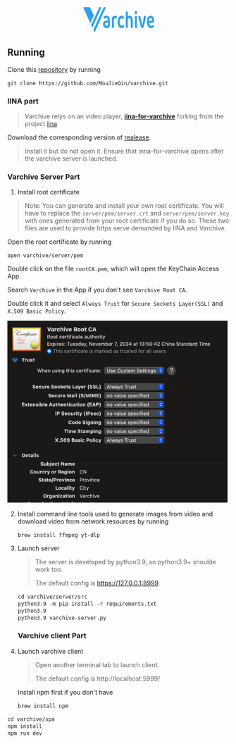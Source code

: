 <p align="center">
<svg height="60" viewBox="0 0 330 120" xmlns="http://www.w3.org/2000/svg" xmlns:svg="http://www.w3.org/2000/svg"
    preserveAspectRatio="xMidYMid meet" version="1.0">
    <g class="layer" display="inline">
        <title>Layer 1</title>
        <g class="icon-text-wrapper icon-svg-group iconsvg" fill="#2ea3ea" id="svg_5"
            transform="translate(4 15) matrix(1.42906 0 0 1.43216 -7.867 12.9334)">
            <g class="iconsvg-imagesvg" id="svg_6"
                transform="translate(0 -5) matrix(1.18958 0 0 1.51739 8.6021 -22.9654)">
                <g id="svg_7" transform="translate(-2 7)">
                    <rect class="image-rect" fill="#2ea3ea" fill-opacity="0" height="52.55" id="svg_8"
                        stroke-width="2" transform="matrix(1 0 0 1 0 0)" width="60" x="0" y="0" />
                    <g id="svg_1">
                        <svg class="image-svg-svg primary" height="52.55" id="svg_35" width="60" x="0" y="0">
                            <g id="svg_39">
                                <svg id="svg_43"
                                    viewBox="-0.0020438432693481445 -0.00044417381286621094 75.00151824951172 65.68547821044922"
                                    xmlns="http://www.w3.org/2000/svg">
                                    <path
                                        d="m11,0.17l8.7,0a3.43,3.43 0 0 1 3.42,1.93c3.51,6.1 7.11,12.15 10.7,18.21a3.14,3.14 0 0 1 0.08,3.5c-3,5.22 -6,10.47 -9.12,15.68c-0.39,0.68 -0.67,1.68 -1.68,1.64s-1.1,-1.13 -1.53,-1.8q-9.88,-17.11 -19.76,-34.23c-0.81,-1.34 -2.29,-2.88 -1.66,-4.2c0.73,-1.54 2.85,-0.62 4.35,-0.7c2.15,-0.12 4.31,-0.03 6.5,-0.03z"
                                        fill="#2ea3ea" id="svg_45" />
                                    <path
                                        d="m71.37,0.15l1.16,0c2.8,0 3,0.44 1.69,2.78l-14.53,25.2q-10.29,17.87 -20.59,35.77c-1.41,2.43 -1.9,2.3 -3.56,0.09c-2,-2.63 -1.71,-4.78 0,-7.6q15.73,-26.76 31.11,-53.77c1.26,-2.19 2.88,-2.77 4.72,-2.47zm-14.95,0.01l1.15,0c2.8,0 3,0.43 1.69,2.77l-6.96,12.07l-20.6,35.76c-1.53,2.65 -2.06,2.54 -3.75,-0.09a5.9,5.9 0 0 1 -0.16,-7q12,-20.07 23.53,-40.39c1.31,-2.28 2.75,-3.72 5.1,-3.12z"
                                        fill="#2ea3ea" id="svg_44" />
                                </svg>
                            </g>
                        </svg>
                    </g>
                </g>
            </g>
            <g id="svg_24" transform="translate(280.098 62.9186) matrix(1.09324 0 0 1.68613 -224.357 -125.508)">
                <g class="tp-name iconsvg-namesvg" data-gra="path-name" id="svg_25">
                    <g id="svg_26" transform="translate(12 34) scale(1 1)">
                        <g id="svg_27">
                            <path
                                d="m11.63,-3.77l0,0q1.35,0 2.47,-0.25q1.11,-0.26 1.62,-0.63l0,0l0,-5.17l-4.51,0.42q-1.86,0.19 -2.84,0.82q-0.97,0.62 -0.97,1.97l0,0q0,1.35 1,2.1q1,0.74 3.23,0.74zm-0.19,-18.93l0,0q4.56,0 7.29,1.95q2.72,1.95 2.72,6.05l0,0l0,10.75q0,1.11 -0.56,1.76q-0.56,0.65 -1.4,1.17l0,0q-1.3,0.79 -3.3,1.25q-2,0.47 -4.56,0.47l0,0q-4.65,0 -7.33,-1.79q-2.67,-1.79 -2.67,-5.38l0,0q0,-3.11 1.98,-4.77q1.97,-1.65 5.74,-2.02l0,0l6.37,-0.65l0,-0.84q0,-1.77 -1.27,-2.6q-1.28,-0.84 -3.61,-0.84l0,0q-1.81,0 -3.54,0.44q-1.72,0.44 -3.07,1.09l0,0q-0.51,-0.37 -0.86,-1q-0.35,-0.62 -0.35,-1.37l0,0q0,-0.93 0.45,-1.51q0.44,-0.58 1.41,-1.05l0,0q1.35,-0.56 3.08,-0.83q1.72,-0.28 3.48,-0.28zm21.68,6l0,16.65q-0.41,0.1 -1.11,0.24q-0.7,0.14 -1.58,0.14l0,0q-1.63,0 -2.42,-0.61q-0.79,-0.6 -0.79,-2.14l0,0l0,-14.75q0,-1.21 0.55,-2.04q0.56,-0.84 1.63,-1.49l0,0q1.45,-0.89 3.56,-1.45q2.12,-0.55 4.58,-0.55l0,0q4.42,0 4.42,2.74l0,0q0,0.65 -0.21,1.23q-0.2,0.59 -0.44,0.96l0,0q-1.07,-0.23 -2.65,-0.23l0,0q-1.63,0 -3.07,0.37q-1.44,0.37 -2.47,0.93l0,0zm23.27,-1.3l0,0q-1.4,0 -2.59,0.46q-1.18,0.47 -2.04,1.35q-0.86,0.88 -1.37,2.19q-0.52,1.3 -0.52,3.02l0,0q0,3.44 1.82,5.19q1.81,1.74 4.7,1.74l0,0q1.62,0 2.81,-0.44q1.19,-0.44 2.12,-0.95l0,0q0.65,0.46 1.04,1.07q0.4,0.6 0.4,1.39l0,0q0,1.58 -1.86,2.61q-1.86,1.02 -5.03,1.02l0,0q-2.65,0 -4.86,-0.72q-2.21,-0.72 -3.79,-2.19q-1.58,-1.46 -2.44,-3.65q-0.86,-2.19 -0.86,-5.07l0,0q0,-2.93 0.93,-5.14q0.93,-2.21 2.53,-3.68q1.61,-1.46 3.75,-2.18q2.14,-0.72 4.56,-0.72l0,0q3.12,0 4.98,1.09q1.86,1.09 1.86,2.67l0,0q0,0.75 -0.4,1.35q-0.39,0.61 -0.9,0.98l0,0q-0.94,-0.51 -2.08,-0.95q-1.14,-0.44 -2.76,-0.44zm17.12,17.95l0,0q-0.42,0.1 -1.12,0.24q-0.7,0.14 -1.58,0.14l0,0q-1.63,0 -2.42,-0.61q-0.79,-0.6 -0.79,-2.14l0,0l0,-27.82q0.37,-0.14 1.09,-0.26q0.72,-0.11 1.61,-0.11l0,0q1.63,0 2.42,0.6q0.79,0.61 0.79,2.14l0,0l0,6.42q1.02,-0.51 2.35,-0.88q1.32,-0.37 2.95,-0.37l0,0q4.23,0 6.75,2.18q2.51,2.19 2.51,6.61l0,0l0,13.86q-0.37,0.1 -1.09,0.24q-0.73,0.14 -1.56,0.14l0,0q-1.68,0 -2.47,-0.61q-0.79,-0.6 -0.79,-2.14l0,0l0,-11.21q0,-2.33 -1.21,-3.37q-1.21,-1.05 -3.16,-1.05l0,0q-1.26,0 -2.33,0.39q-1.07,0.4 -1.95,0.96l0,0l0,16.65zm20.7,-2.37l0,-19.45q0.37,-0.09 1.09,-0.23q0.72,-0.14 1.56,-0.14l0,0q1.68,0 2.44,0.61q0.77,0.6 0.77,2.14l0,0l0,19.44q-0.37,0.1 -1.09,0.24q-0.72,0.14 -1.56,0.14l0,0q-1.67,0 -2.44,-0.61q-0.77,-0.6 -0.77,-2.14l0,0zm-0.46,-26.19l0,0q0,-1.35 0.95,-2.3q0.95,-0.96 2.44,-0.96l0,0q1.49,0 2.42,0.96q0.93,0.95 0.93,2.3l0,0q0,1.39 -0.93,2.35q-0.93,0.95 -2.42,0.95l0,0q-1.49,0 -2.44,-0.95q-0.95,-0.96 -0.95,-2.35zm29.49,6.09l0,0q1.21,0 2.02,0.56q0.82,0.56 0.82,1.86l0,0q0,0.61 -0.35,1.96q-0.35,1.34 -0.93,3.11q-0.58,1.77 -1.33,3.82q-0.74,2.04 -1.53,4.02q-0.79,1.98 -1.58,3.75q-0.79,1.77 -1.45,2.97l0,0q-0.46,0.38 -1.39,0.61q-0.93,0.23 -2.05,0.23l0,0q-1.35,0 -2.3,-0.35q-0.95,-0.35 -1.37,-1.14l0,0q-0.42,-0.79 -1.03,-2.18q-0.6,-1.4 -1.3,-3.17q-0.7,-1.76 -1.44,-3.74q-0.75,-1.98 -1.42,-3.93q-0.68,-1.96 -1.26,-3.77q-0.58,-1.82 -0.95,-3.26l0,0q0.46,-0.56 1.32,-0.95q0.87,-0.4 1.8,-0.4l0,0q1.21,0 1.97,0.56q0.77,0.56 1.19,2l0,0l2.33,7.68q0.28,0.93 0.62,1.98q0.35,1.04 0.68,2.04q0.32,1 0.63,1.91q0.3,0.91 0.49,1.51l0,0l0.18,0q1.35,-4.09 2.65,-8.44q1.31,-4.35 2.28,-8.59l0,0q0.56,-0.32 1.28,-0.48q0.72,-0.17 1.42,-0.17zm24.61,12.28l-12.93,1.87q0.65,2.37 2.42,3.44q1.77,1.07 4.37,1.07l0,0q1.96,0 3.61,-0.58q1.65,-0.58 2.67,-1.24l0,0q0.65,0.38 1.07,1.03q0.42,0.65 0.42,1.39l0,0q0,0.93 -0.63,1.65q-0.63,0.73 -1.72,1.24q-1.09,0.51 -2.58,0.79q-1.49,0.28 -3.21,0.28l0,0q-2.75,0 -5,-0.75q-2.26,-0.74 -3.86,-2.25q-1.61,-1.51 -2.52,-3.75q-0.9,-2.23 -0.9,-5.21l0,0q0,-2.88 0.88,-5.02q0.88,-2.14 2.4,-3.59q1.51,-1.44 3.51,-2.14q2,-0.69 4.23,-0.69l0,0q2.28,0 4.19,0.72q1.91,0.72 3.26,2q1.35,1.28 2.11,3.07q0.77,1.79 0.77,3.88l0,0q0,1.31 -0.67,1.96q-0.68,0.65 -1.89,0.83l0,0zm-7.77,-8.04l0,0q-2.28,0 -3.81,1.51q-1.54,1.51 -1.72,4.3l0,0l10.32,-1.53q-0.18,-1.72 -1.34,-3q-1.17,-1.28 -3.45,-1.28z"
                                id="svg_28" transform="translate(-1.6299999952316284, 31.8700008392334)" />
                        </g>
                    </g>
                </g>
            </g>
        </g>
    </g>
</svg>
</p>


## Running

Clone this [repository](https://github.com/MouJieQin/varchive.git) by running 
   ```shell
   git clone https://github.com/MouJieQin/varchive.git
   ````
### IINA part

> Varchive relys on an video player, **[iina-for-varchive](https://github.com/MouJieQin/iina-for-varchive)** forking from the project  [iina](https://github.com/iina/iina)

Download the corresponding version of [realease](https://github.com/MouJieQin/iina-for-varchive/releases). 

> Install it but do not open it.  Ensure that inna-for-varchive opens after the varchive server is launched.

### Varchive Server Part

1. Install root certificate
> Note: You can generate and install your own root certificate. 
> You will have to replace the `server/pem/server.crt` and `server/pem/server.key`
> with ones generated from your root certificate if you do so.
> These two files are used to provide https serve demanded by IINA and Varchive.


Open the root certificate by running
```shell
open varchive/server/pem
```
Double click on the file `rootCA.pem`, which will open the KeyChain Access App.

Search `Varchive` in the App if you don't see `Varchive Root CA`.

Double click it and select  `Always Trust` for `Secure Sockets Layer(SSL)` and `X.509 Basic Policy`.

<img src="assets/trust_certificate.png" alt="trust_certificate" width=500 />



2. Install command line tools used to generate images from video and download video from network resources by running 

   ```shell
   brew install ffmpeg yt-dlp
   ```

3. Launch server

   > The server is developed by python3.9, so python3.9+ shoulde work too.
   >
   > The default config is https://127.0.0.1:8999.

   ```shell
   cd varchive/server/src
   python3.9 -m pip install -r requirements.txt
   python3.9 
   python3.9 varchive-server.py
   ```

   ### Varchive client Part

1. Launch varchive client

   > Open another terminal tab to launch client.
   >
   > The default config is http://localhost:5999/

    Install npm first if you don't have 

   ```shell
   brew install npm
   ```

```shell
cd varchive/spa
npm install
npm run dev
```
